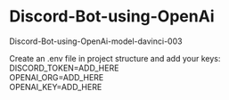 # Discord-Bot-using-OpenAi
Discord-Bot-using-OpenAi-model-davinci-003


Create an .env file in project structure and add your keys:
<br>
DISCORD_TOKEN=ADD_HERE
<br>
OPENAI_ORG=ADD_HERE
<br>
OPENAI_KEY=ADD_HERE
